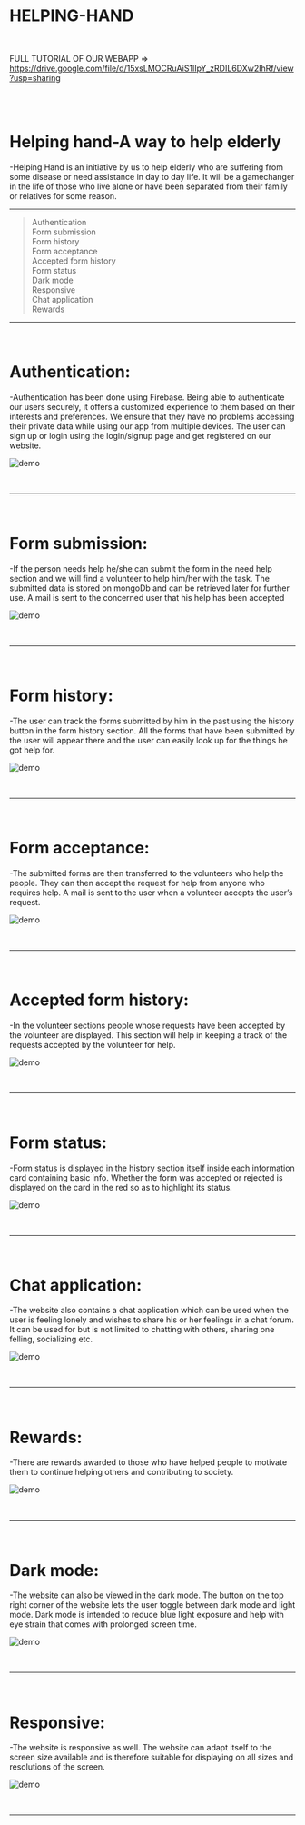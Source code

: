 #  **HELPING-HAND**

<br>

FULL TUTORIAL OF OUR WEBAPP =>
https://drive.google.com/file/d/15xsLMOCRuAiS1IIpY_zRDIL6DXw2IhRf/view?usp=sharing

<br>
<br>

#  Helping hand-A way to help elderly
 -Helping Hand is an initiative by us to help elderly who are suffering from some disease or need assistance in day to day life. It will be a gamechanger in the life of those who live alone
or have been separated from their family or relatives for some reason. 
<br>

***

> Authentication<br>
> Form submission<br>
> Form history<br>
> Form acceptance<br>
> Accepted form history<br>
> Form status<br>
> Dark mode<br>
> Responsive<br>
> Chat application<br>
> Rewards

***
<br>

#  Authentication:
-Authentication has been done using Firebase. Being able to authenticate our users securely, it offers a customized experience to them based on their interests and preferences. We ensure 
that they have no problems accessing their private data while using our app from multiple devices. The user can sign up or login using the login/signup page and get registered on our 
website.

![demo](https://user-images.githubusercontent.com/76216765/148667395-3dfb0568-bad0-43e5-aa7e-4aa9c0e299ab.png)

<br>

***

<br>

#  Form submission:
-If the person needs help he/she can submit the form in the need help section and we will find a volunteer to help him/her with the task. The submitted data is stored on mongoDb and
can be retrieved later for further use. A mail is sent to the concerned user that his help has been accepted

![demo](https://user-images.githubusercontent.com/76216765/148667398-760d0ffc-2597-44e3-b9ce-f0e28c91ca5a.png)

<br>

***

<br>

#  Form history:
-The user can track the forms submitted by him in the past using the history button in the form history section. All the forms that have been submitted by the user will appear there and the user can easily look up for the things he got help for.

![demo](https://user-images.githubusercontent.com/76216765/148667399-ee9facc1-8780-4e7c-9c8e-a7c3032081cf.png)

<br>

***

<br>

#  Form acceptance:
-The submitted forms are then transferred to the volunteers who help the people. They can then accept the request for help from anyone who requires help. A mail is sent to the user when a volunteer accepts the user’s request.

![demo](https://user-images.githubusercontent.com/76216765/148667401-90a1bea5-71e1-43a3-a8c8-186700b2e778.png)

<br>

***

<br>

#  Accepted form history:
-In the volunteer sections people whose requests have been accepted by the volunteer are displayed. This section will help in keeping a track of the requests accepted by the volunteer for 
help.

![demo](https://user-images.githubusercontent.com/76216765/148667402-4e97021c-e3ee-4597-acad-c68e6db21ad0.png)

<br>

***

<br>

#  Form status:
-Form status is displayed in the history section itself inside each information card containing basic info. Whether the form was accepted or rejected is displayed on the card in the red 
so as to highlight its status.

![demo](https://user-images.githubusercontent.com/76216765/148667408-e729122e-2935-47f8-a90f-a64465d8e6f4.png)

<br>

***

<br>

#  Chat application:
-The website also contains a chat application which can be used when the user is feeling lonely and wishes to share his or her feelings in a chat forum. It can be used for but is not limited
to chatting with others, sharing one felling, socializing etc.

![demo](https://user-images.githubusercontent.com/76216765/148667412-84b518e4-85b1-440a-ae83-2853da92c432.png)

<br>

***

<br>

#  Rewards:
-There are rewards awarded to those who have helped people to motivate them to continue helping others and contributing to society.

![demo](https://user-images.githubusercontent.com/76216765/148667413-2c8a6036-7dca-4379-b5a4-2c83e5ea2ec8.png)

<br>

***

<br>

#  Dark mode:
-The website can also be viewed in the dark mode. The button on the top right corner of the website lets the user toggle between dark mode and light mode. Dark mode is intended to reduce blue light exposure and help with eye strain that comes with prolonged screen time.

![demo](https://user-images.githubusercontent.com/76216765/148667417-8a2c6056-b44d-49cb-87a9-c59c945dd064.png)

<br>

***

<br>

#  Responsive:
-The website is responsive as well. The website can adapt itself to the screen size available and is therefore suitable for displaying on all sizes and resolutions of the screen.

![demo](https://user-images.githubusercontent.com/76216765/148667421-ab1ac052-9f01-4f4e-aa0e-3802251d888a.png)

<br>

***
